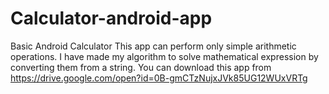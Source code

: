 # Calculator-android-app
Basic Android Calculator
This app can perform only simple arithmetic operations.
I have made my algorithm to solve mathematical expression by converting them from a string. 
You can download this app from https://drive.google.com/open?id=0B-gmCTzNujxJVk85UG12WUxVRTg
